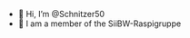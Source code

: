 - 👋 Hi, I’m @Schnitzer50
- 👀 I am a member of the SiiBW-Raspigruppe

<!---
Schnitzer50/Schnitzer50 is a ✨ special ✨ repository because its `README.md` (this file) appears on your GitHub profile.
You can click the Preview link to take a look at your changes.
--->

